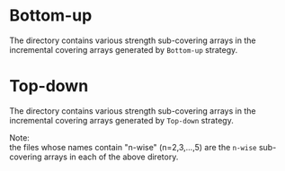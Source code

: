 # Bottom-up
The directory contains various strength sub-covering arrays in the incremental covering arrays generated by `Bottom-up` strategy.

# Top-down
The directory contains various strength sub-covering arrays in the incremental covering arrays generated by `Top-down` strategy.<br>

Note:<br>
the files whose names contain "n-wise" (n=2,3,...,5) are the `n-wise` sub-covering arrays in each of the above diretory.
